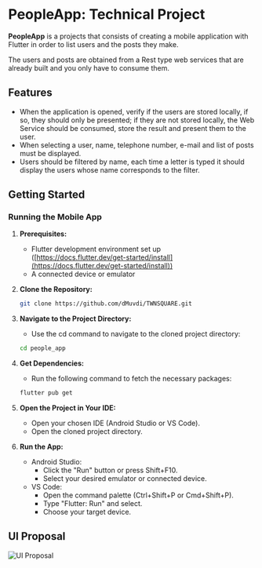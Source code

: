 # PeopleApp: Technical Project

**PeopleApp** is a projects that consists of creating a mobile application with Flutter in order to list users and the posts they make.

The users and posts are obtained from a Rest type web services that are already built and you only have to consume them.

## Features

* When the application is opened, verify if the users are stored locally, if so, they should only be presented; if they are not stored locally, the Web Service should be consumed, store the result and present them to the user.
* When selecting a user, name, telephone number, e-mail and list of posts must be displayed.
* Users should be filtered by name, each time a letter is typed it should display the users whose name corresponds to the filter.

## Getting Started

### Running the Mobile App

1. **Prerequisites:**
   * Flutter development environment set up ([https://docs.flutter.dev/get-started/install](https://docs.flutter.dev/get-started/install))
   * A connected device or emulator

2. **Clone the Repository:**
   ```bash
   git clone https://github.com/dMuvdi/TWNSQUARE.git
   ````

3. **Navigate to the Project Directory:**
   * Use the cd command to navigate to the cloned project directory:
   ```bash
   cd people_app
   ````

4. **Get Dependencies:**
   * Run the following command to fetch the necessary packages:
   ```bash
   flutter pub get
   ````

5. **Open the Project in Your IDE:**
   * Open your chosen IDE (Android Studio or VS Code).
   * Open the cloned project directory.

6. **Run the App:** 
   * Android Studio:
      * Click the "Run" button or press Shift+F10.
      * Select your desired emulator or connected device.
   * VS Code:
      * Open the command palette (Ctrl+Shift+P or Cmd+Shift+P).
      * Type "Flutter: Run" and select.
      * Choose your target device.

## UI Proposal

![UI Proposal](ui_proposal.png)

